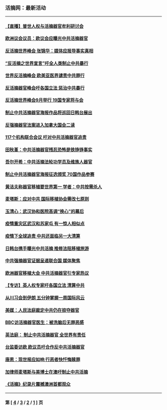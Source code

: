 ### 活摘网：最新活动
---
#### [【直播】普世人权与活摘器官牟利研讨会](../../pages/nf5883/n13425146.md?03200430) 
#### [欧洲议会议员：欧议会应曝光中共活摘器官](../../pages/nf5883/n13336571.md?03200430) 
#### [反活摘世界峰会 张锦华：媒体应报导事实真相](../../pages/nf5883/n13278502.md?03200430) 
#### [“反活摘之世界宣言”吁全人类制止中共暴行](../../pages/nf5883/n13259730.md?03200430) 
#### [世界反活摘峰会 欧美亚医界谴责中共罪行](../../pages/nf5883/n13253550.md?03200430) 
#### [反活摘器官峰会吁各国立法 惩治中共暴行](../../pages/nf5883/n13245052.md?03200430) 
#### [反活摘世界峰会9月举行 19国专家将与会](../../pages/nf5883/n13201492.md?03200430) 
#### [制止中共活摘器官海报作品将巡回日韩台展出](../../pages/nf5883/n13177791.md?03200430) 
#### [反强摘器官法案进入加拿大国会二读](../../pages/nf5883/n13033450.md?03200430) 
#### [117个机构联合会议 吁对中共活摘器官追责](../../pages/nf5883/n12775087.md?03200430) 
#### [田秋堇：中共活摘器官残忍恐怖是铁铮铮事实](../../pages/nf5883/n12702148.md?03200430) 
#### [吾尔开希：中共活摘法轮功学员及维族人器官](../../pages/nf5883/n12693197.md?03200430) 
#### [制止中共活摘器官海报征选颁奖 70国作品参赛](../../pages/nf5883/n12692050.md?03200430) 
#### [黄洁夫称器官移植要世界第一 学者：中共按需杀人](../../pages/nf5883/n12572329.md?03200430) 
#### [麦塔斯：应对中共 国际移植协会需改七原则](../../pages/nf5883/n12514711.md?03200430) 
#### [玉清心：武汉协和医院高调“换心”的幕后](../../pages/nf5883/n12298730.md?03200430) 
#### [疫情重灾区武汉和苏家屯 有一惊人相似点](../../pages/nf5883/n12150824.md?03200430) 
#### [疫情下全球追责 中共还面临另一大清算](../../pages/nf5883/n12070397.md?03200430) 
#### [日韩台携手曝光中共活摘 推修法阻移植旅游](../../pages/nf5883/n11712046.md?03200430) 
#### [中共强摘器官证据呈递联合国 媒体聚焦](../../pages/nf5883/n11546426.md?03200430) 
#### [欧洲器官移植大会 中共活摘器官引专家热议](../../pages/nf5883/n11539095.md?03200430) 
#### [【专访】英人权专家吁各国立法 清算中共](../../pages/nf5883/n11367315.md?03200430) 
#### [从川习会到伊朗 五分钟掌握一周国际风云](../../pages/nf5883/n11338520.md?03200430) 
#### [美媒：人民法庭裁定中共仍在掠夺器官](../../pages/nf5883/n11334897.md?03200430) 
#### [BBC访活摘器官医生：被洗脑后无罪恶感](../../pages/nf5883/n11335935.md?03200430) 
#### [英法庭： 制止中共活摘器官 全世界有责任](../../pages/nf5883/n11330691.md?03200430) 
#### [台监委访欧 欧议员吁合作反中共活摘器官](../../pages/nf5883/n11109190.md?03200430) 
#### [唐恩：现世报应如响 行恶者快忏悔赎罪](../../pages/nf5883/n11104016.md?03200430) 
#### [加律师麦塔斯与美博士在澳吁制止中共活摘](../../pages/nf5883/n10724764.md?03200430) 
#### [《活摘》纪录片震撼澳洲首都观众](../../pages/nf5883/n10722747.md?03200430) 

---
#### 第 [ [4](./4.md?03200430) / [3](./3.md?03200430) / [2](./2.md?03200430) / [1](./1.md?03200430) ] 页
